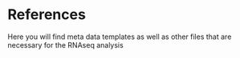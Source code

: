 # References 
Here you will find meta data templates as well as other files that are necessary for the RNAseq analysis
